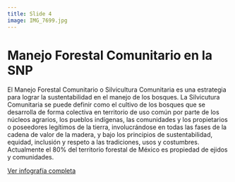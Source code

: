 ```yaml
---
title: Slide 4
image: IMG_7699.jpg
---
```


# Manejo Forestal Comunitario en la SNP

El Manejo Forestal Comunitario o Silvicultura Comunitaria es una estrategia para lograr la sustentabilidad en el manejo de los bosques. La Silvicutura Comunitaria se puede definir como el cultivo de los bosques que se desarrolla de forma colectiva en territorio de uso común por parte de  los núcleos agrarios, los pueblos indígenas, las comunidades y los propietarios o poseedores legítimos de la tierra, involucrándose en todas las fases de la cadena de valor de la madera, y bajo los principios de sustentabilidad, equidad, inclusión y respeto a las tradiciones, usos y costumbres. Actualmente el 80% del territorio forestal de México es propiedad de ejidos y comunidades.

<a class="btn btn-secondary" href="https://poderlatam.org/wp-content/uploads/2023/11/lineadetiempo_CRDBT-scaled.jpg" target="_blank">Ver infografía completa</a>
<br>
